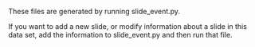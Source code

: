 These files are generated by running slide_event.py.

If you want to add a new slide, or modify information about a slide in this data set, add the information to slide_event.py and then run that file.
